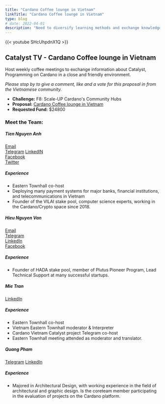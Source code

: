 ```yaml
---
title: "Cardano Coffee lounge in Vietnam"
linkTitle: "Cardano Coffee lounge in Vietnam"
type: blog
# date: 2022-04-01
description: "Need to diversify learning methods and exchange knowledge with experienced devs and Cardanian in Vietnam"
---
```


{{<  youtube SHcUhpdnX1Q >}}

## Catalyst TV - Cardano Coffee lounge in Vietnam

Host weekly coffee meetings to exchange information about Catalyst, Programming on Cardano in a close and friendly environment.

*Please stop by to give a comment, like and a vote for this proposal in from the Vietnamese community.*

- **Challenge:** F8: Scale-UP Cardano's Community Hubs
- **Proposal:** [Cardano Coffee lounge in Vietnam](https://cardano.ideascale.com/c/idea/398359)  
- **Requested Fund:** $24800

### Meet the Team:

##### **Tien Nguyen Anh**  
[Email](tienna@gmail.com)  
[Telegram](t.me/tiennguyenanh)
[LinkedIN](https://www.linkedin.com/in/tienna/)  
[Facebook](https://www.facebook.com/tiennguyena)  
[Twitter](https://twitter.com/tiennganh)


##### Experience
- Eastern Townhall co-host
- Deploying many payment systems for major banks, financial institutions, and telecommunications in Vietnam
- Founder of the VILAI stake pool, computer science experts, working in the Cardano/Crypto space since 2018.

##### **Hieu Nguyen Van**
[Email](nvhieu1978@gmail.com)  
[Telegram](t.me/nvhieu1978)  
[LinkedIn](https://www.linkedin.com/in/nguyen-van-hieu-b4410121b/)  
[Facebook](https://www.facebook.com/hieu.nguyenvan.794628)  
<!-- [Twitter](<Link>) -->

##### Experience
- Founder of HADA stake pool, member of Plutus Pioneer Program, Lead Technical Support at many successful startups.

##### **Mie Tran**
[LinkedIn](https://www.youtube.com/redirect?event=video_description&redir_token=QUFFLUhqbGlTVEJzUnJWNHlSSDZGTk1NZHZTUjRtWGN0UXxBQ3Jtc0tsY3huSmJlMEN4WkYxOE0yalJSMUN2RXNKX0xrLXRiaWViOE5mbmpHblJxNktYQ05zeTdJX0ZyRWxrYTNnRGZtVjlxR2tZMWJlR3NwQlRySFdnUlZmekdzRmhKXzlRUXIxZFA1WGhBWFFtc25TbVVPRQ&q=https%3A%2F%2Fwww.linkedin.com%2Fin%2Fngocmytranle0407%2F)  

##### Experience
- Eastern Townhall co-host
- Vietnam Eastern Townhall moderator & Interpreter
- Cardano Vietnam Catalyst project Telegram co-host
- Eastern Townhall meeting attended as moderator and translator.

##### **Quang Pham**
[Telegram](t.me/quangar)
[LinkedIn](https://www.youtube.com/redirect?event=video_description&redir_token=QUFFLUhqbVl6N2RiVXlSdV9nRXJOQW04NWZ6ZC1wTW1NQXxBQ3Jtc0trd1RLbDhwMDhJVUU2YnQ1RnN3REk2WlJhaXRHT0hIVEF4RlhGM1BNWS1QZFpLa1ZYd29xY0dtUGZZTEpXaEZYV2c1MXRFUDNMSFFIS1ZjOTdXWnQ4MUhJQVdOajhqN254YW1OR3QxaThiRlFPejRRZw&q=https%3A%2F%2Fwww.linkedin.com%2Fin%2Fquang-pham289%2F)

##### Experience
- Majored in Architectural Design, with working experience in the field of architectural and graphic design. Is the coreteam member participating in the evaluation of projects on the Cardano platform.